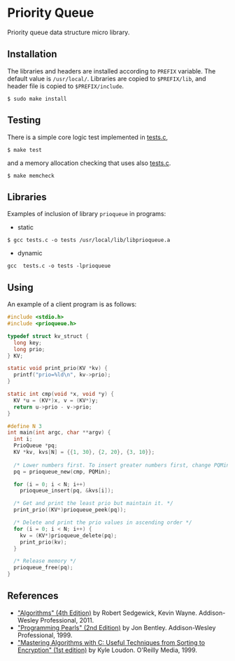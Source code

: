 # Priority Queue

Priority queue data structure micro library.

## Installation

The libraries and headers are installed according to `PREFIX` variable. 
The default value is `/usr/local/`. Libraries are copied to `$PREFIX/lib`, 
 and header file is copied to `$PREFIX/include`.

````
$ sudo make install
````

## Testing

There is a simple core logic test implemented in [tests.c](tests.c),

````
$ make test
````

and a memory allocation checking that uses also [tests.c](tests.c).

````
$ make memcheck
````

## Libraries

Examples of inclusion of library `prioqueue` in programs:

- static
````
$ gcc tests.c -o tests /usr/local/lib/libprioqueue.a
````

- dynamic
````
gcc  tests.c -o tests -lprioqueue
````

## Using

An example of a client program is as follows:

````C
#include <stdio.h>
#include <prioqueue.h>

typedef struct kv_struct {
  long key;
  long prio;
} KV;

static void print_prio(KV *kv) {
  printf("prio=%ld\n", kv->prio);
}

static int cmp(void *x, void *y) {
  KV *u = (KV*)x, v = (KV*)y;
  return u->prio - v->prio;
}

#define N 3
int main(int argc, char **argv) {
  int i;
  PrioQueue *pq;
  KV *kv, kvs[N] = {{1, 30}, {2, 20}, {3, 10}};
  
  /* Lower numbers first. To insert greater numbers first, change PQMin to PQMax. */
  pq = prioqueue_new(cmp, PQMin);

  for (i = 0; i < N; i++)
    prioqueue_insert(pq, &kvs[i]);

  /* Get and print the least prio but maintain it. */
  print_prio((KV*)prioqueue_peek(pq));

  /* Delete and print the prio values in ascending order */
  for (i = 0; i < N; i++) {
    kv = (KV*)prioqueue_delete(pq);
    print_prio(kv);
  }

  /* Release memory */
  prioqueue_free(pq);
}
````

## References

- ["Algorithms" (4th Edition)](https://www.amazon.com/Algorithms-4th-Robert-Sedgewick/dp/032157351X/ref=sr_1_1?dchild=1&keywords=sedgewick&qid=1612210852&sr=8-1) 
  by Robert Sedgewick, Kevin Wayne. Addison-Wesley Professional, 2011.
- ["Programming Pearls" (2nd Edition)](https://www.amazon.com/Programming-Pearls-2nd-Jon-Bentley/dp/0201657880/ref=sr_1_1?dchild=1&keywords=programming+pearls&qid=1612210954&sr=8-1)
  by Jon Bentley. Addison-Wesley Professional, 1999.
- ["Mastering Algorithms with C: Useful Techniques from Sorting to Encryption" (1st edition)](https://www.amazon.com/Mastering-Algorithms-C-Kyle-Loudon/dp/1565924533)
  by Kyle Loudon. O'Reilly Media, 1999.
